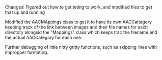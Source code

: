 Changes! 
Figured out how to get teting to work, and modified files to get that up and running


Modified the AACMAppings class to get it to have its own AACCattegory keeping track of the link between images and their file names for each directory alongsid the "Mappings" class which keeps trac the filename and the actual AACCategory for each one.

Further debugging of little nitty gritty functions, such as skipping lines with impropper formating.

